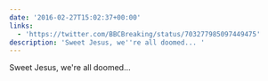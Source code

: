 ```yaml
---
date: '2016-02-27T15:02:37+00:00'
links:
  - 'https://twitter.com/BBCBreaking/status/703277985097449475'
description: 'Sweet Jesus, we''re all doomed... '
---
```

Sweet Jesus, we're all doomed... 
